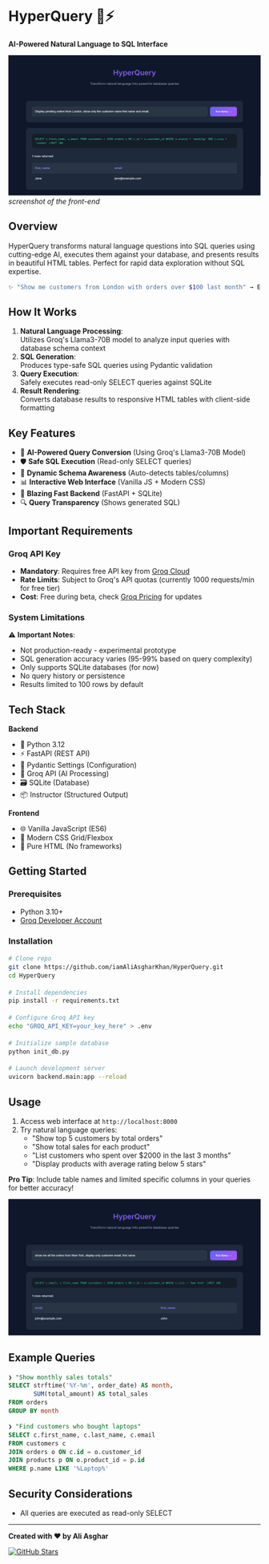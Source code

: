 
# HyperQuery 🔮⚡

**AI-Powered Natural Language to SQL Interface**

![HyperQuery Demo](./screenshots/1.png) 
*screenshot of the front-end*

## Overview

HyperQuery transforms natural language questions into SQL queries using cutting-edge AI, executes them against your database, and presents results in beautiful HTML tables. Perfect for rapid data exploration without SQL expertise.

```bash
✨ "Show me customers from London with orders over $100 last month" → Executes SQL → Returns HTML Table
```

## How It Works

1. **Natural Language Processing**:  
   Utilizes Groq's Llama3-70B model to analyze input queries with database schema context
2. **SQL Generation**:  
   Produces type-safe SQL queries using Pydantic validation
3. **Query Execution**:  
   Safely executes read-only SELECT queries against SQLite
4. **Result Rendering**:  
   Converts database results to responsive HTML tables with client-side formatting

## Key Features

- 🧠 **AI-Powered Query Conversion** (Using Groq's Llama3-70B Model)
- 🛡️ **Safe SQL Execution** (Read-only SELECT queries)
- 🔄 **Dynamic Schema Awareness** (Auto-detects tables/columns)
- 📊 **Interactive Web Interface** (Vanilla JS + Modern CSS)
- 🚀 **Blazing Fast Backend** (FastAPI + SQLite)
- 🔍 **Query Transparency** (Shows generated SQL)

## Important Requirements

### Groq API Key
- **Mandatory**: Requires free API key from [Groq Cloud](https://console.groq.com/keys)
- **Rate Limits**: Subject to Groq's API quotas (currently 1000 requests/min for free tier)
- **Cost**: Free during beta, check [Groq Pricing](https://wow.groq.com/) for updates

### System Limitations
⚠️ **Important Notes**:
- Not production-ready - experimental prototype
- SQL generation accuracy varies (95-99% based on query complexity)
- Only supports SQLite databases (for now)
- No query history or persistence
- Results limited to 100 rows by default

## Tech Stack

**Backend**
- 🐍 Python 3.12
- ⚡ FastAPI (REST API)
- 🔐 Pydantic Settings (Configuration)
- 🤖 Groq API (AI Processing)
- 🗃️ SQLite (Database)
- 📦 Instructor (Structured Output)

**Frontend**
- 🌐 Vanilla JavaScript (ES6)
- 🎨 Modern CSS Grid/Flexbox
- 📄 Pure HTML (No frameworks)

## Getting Started

### Prerequisites
- Python 3.10+
- [Groq Developer Account](https://console.groq.com/signup)

### Installation

```bash
# Clone repo
git clone https://github.com/iamAliAsgharKhan/HyperQuery.git
cd HyperQuery

# Install dependencies
pip install -r requirements.txt

# Configure Groq API key
echo "GROQ_API_KEY=your_key_here" > .env

# Initialize sample database
python init_db.py

# Launch development server
uvicorn backend.main:app --reload
```

## Usage

1. Access web interface at `http://localhost:8000`
2. Try natural language queries:
   - "Show top 5 customers by total orders"
   - "Show total sales for each product"
   - "List customers who spent over $2000 in the last 3 months"
   - "Display products with average rating below 5 stars"

**Pro Tip**: Include table names and limited specific columns in your queries for better accuracy!

![Query Example](./screenshots/2.png)

## Example Queries

```sql
❯ "Show monthly sales totals"
SELECT strftime('%Y-%m', order_date) AS month, 
       SUM(total_amount) AS total_sales
FROM orders
GROUP BY month
```

```sql
❯ "Find customers who bought laptops"
SELECT c.first_name, c.last_name, c.email
FROM customers c
JOIN orders o ON c.id = o.customer_id
JOIN products p ON o.product_id = p.id 
WHERE p.name LIKE '%Laptop%'
```

## Security Considerations

- All queries are executed as read-only SELECT
---

**Created with ❤️ by Ali Asghar**  

[![GitHub Stars](https://img.shields.io/github/stars/iamAliAsgharKhan/HyperQuery?style=social)](https://github.com/iamAliAsgharKhan/HyperQuery)
